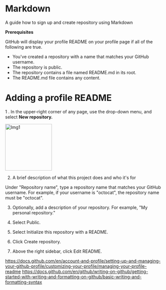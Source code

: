 # Markdown
A guide how to sign up and create repository using Markdown

**Prerequisites**

GitHub will display your profile README on your profile page if all of the following are true.

- You've created a repository with a name that matches your GitHub username.
- The repository is public.
- The repository contains a file named README.md in its root.
- The README.md file contains any content.

# Adding a profile README

1 . In the upper-right corner of any page, use the  drop-down menu, and select **New repository.**

<img width="150" alt="Img1" src="https://user-images.githubusercontent.com/58441640/132631958-e43da92a-b554-453a-a7b8-10ba0bbe7254.PNG">

2. A brief description of what this project does and who it's for

Under "Repository name", type a repository name that matches your GitHub username. For example, if your username is "octocat", the repository name must be "octocat".


3. Optionally, add a description of your repository. For example, "My personal repository."

4. Select Public.

5. Select Initialize this repository with a README.

6. Click Create repository.


7. Above the right sidebar, click Edit README.



https://docs.github.com/en/account-and-profile/setting-up-and-managing-your-github-profile/customizing-your-profile/managing-your-profile-readme
https://docs.github.com/en/github/writing-on-github/getting-started-with-writing-and-formatting-on-github/basic-writing-and-formatting-syntax
